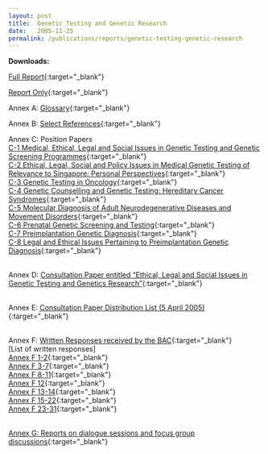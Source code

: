 ```yaml
---
layout: post
title:  Genetic Testing and Genetic Research 
date:   2005-11-25
permalink: /publications/reports/genetic-testing-genetic-research
---
```


**Downloads:**

[Full Report](/files/publications/reports/genetic-testing-and-genetic-research-full-report.pdf){:target="_blank"}

[Report Only](/files/publications/reports/genetic-testing-and-genetic-research-report-only.pdf){:target="_blank"}

Annex A: [Glossary](/files/publications/reports/genetic-testing-and-genetic-research-annex-a.pdf){:target="_blank"}

Annex B: [Select References](/files/publications/reports/genetic-testing-and-genetic-research-annex-b.pdf){:target="_blank"}

Annex C: Position Papers
<br>[C-1 Medical, Ethical, Legal and Social Issues in Genetic Testing and Genetic Screening Programmes](/files/publications/reports/genetic-testing-and-genetic-research-annex-c-1.pdf){:target="_blank"}
<br>[C-2 Ethical, Legal, Social and Policy Issues in Medical Genetic Testing of Relevance to Singapore: Personal Perspectives](/files/publications/reports/genetic-testing-and-genetic-research-annex-c-2.pdf){:target="_blank"}
<br>[C-3 Genetic Testing in Oncology](/files/publications/reports/genetic-testing-and-genetic-research-annex-c-3.pdf){:target="_blank"}
<br>[C-4 Genetic Counselling and Genetic Testing: Hereditary Cancer Syndromes](/files/publications/reports/genetic-testing-and-genetic-research-annex-c-4.pdf){:target="_blank"}
<br>[C-5 Molecular Diagnosis of Adult Neurodegenerative Diseases and Movement Disorders](/files/publications/reports/genetic-testing-and-genetic-research-annex-c-5.pdf){:target="_blank"}
<br>[C-6 Prenatal Genetic Screening and Testing](/files/publications/reports/genetic-testing-and-genetic-research-annex-c-6.pdf){:target="_blank"}
<br>[C-7 Preimplantation Genetic Diagnosis](/files/publications/reports/genetic-testing-and-genetic-research-annex-c-7.pdf){:target="_blank"} 
<br>[C-8 Legal and Ethical Issues Pertaining to Preimplantation Genetic Diagnosis](/files/publications/reports/genetic-testing-and-genetic-research-annex-c-8.pdf){:target="_blank"} 

<br>Annex D: [Consultation Paper entitled “Ethical, Legal and Social Issues in Genetic Testing and Genetics Research”](/files/publications/reports/genetic-testing-and-genetic-research-annex-d.pdf){:target="_blank"} 

<br>Annex E: [Consultation Paper Distribution List (5 April 2005)](/files/publications/reports/genetic-testing-and-genetic-research-annex-e.pdf){:target="_blank"} 

<br>Annex F: [Written Responses received by the BAC](/files/publications/reports/genetic-testing-and-genetic-research-annex-e.pdf){:target="_blank"}
<br>[List of written responses]
<br>[Annex F 1-2](/files/publications/reports/genetic-testing-and-genetic-research-annex-f-1-2.pdf){:target="_blank"}
<br>[Annex F 3-7](/files/publications/reports/genetic-testing-and-genetic-research-annex-f-3-7.pdf){:target="_blank"}
<br>[Annex F 8-11](/files/publications/reports/genetic-testing-and-genetic-research-annex-f-8-11.pdf){:target="_blank"}
<br>[Annex F 12](/files/publications/reports/genetic-testing-and-genetic-research-annex-f-12.pdf){:target="_blank"}
<br>[Annex F 13-14](/files/publications/reports/genetic-testing-and-genetic-research-annex-f-13-14.pdf){:target="_blank"}
<br>[Annex F 15-22](/files/publications/reports/genetic-testing-and-genetic-research-annex-f-15-22.pdf){:target="_blank"}
<br>[Annex F 23-31](/files/publications/reports/genetic-testing-and-genetic-research-annex-f-23-31.pdf){:target="_blank"} 

<br>[Annex G: Reports on dialogue sessions and focus group discussions](/files/publications/reports/genetic-testing-and-genetic-research-annex-g.pdf){:target="_blank"} 
